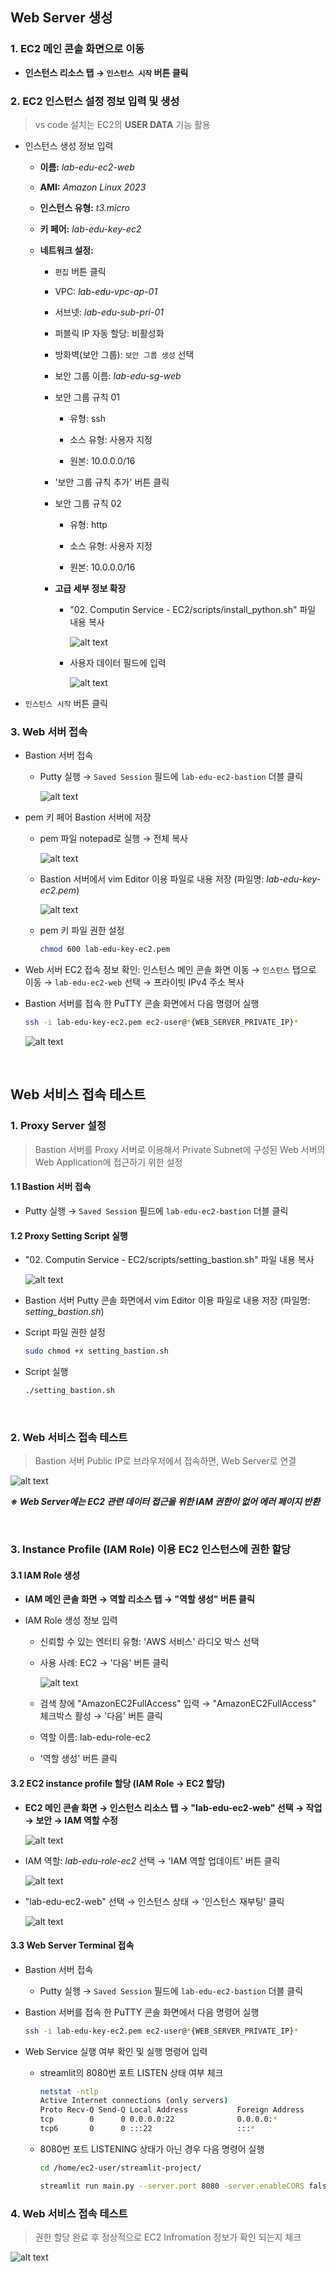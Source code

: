 ## Web Server 생성

### 1. EC2 메인 콘솔 화면으로 이동

- **인스턴스 리소스 탭 → `인스턴스 시작` 버튼 클릭**

### 2. EC2 인스턴스 설정 정보 입력 및 생성

> vs code 설치는 EC2의 **USER DATA** 기능 활용

- 인스턴스 생성 정보 입력

    - **이름:** *lab-edu-ec2-web*

    - **AMI:** *Amazon Linux 2023*

    - **인스턴스 유형:** *t3.micro*

    - **키 페어:** *lab-edu-key-ec2*

    - **네트워크 설정:**

        - `편집` 버튼 클릭

        - VPC: *lab-edu-vpc-ap-01*

        - 서브넷: *lab-edu-sub-pri-01*

        - 퍼블릭 IP 자동 할당: 비활성화

        - 방화벽(보안 그룹): `보안 그룹 생성` 선택

        - 보안 그룹 이름: *lab-edu-sg-web*

        - 보안 그룹 규칙 01

            - 유형: ssh

            - 소스 유형: 사용자 지정

            - 원본: 10.0.0.0/16

        - '보안 그룹 규칙 추가' 버튼 클릭

        - 보안 그룹 규칙 02

            - 유형: http

            - 소스 유형: 사용자 지정

            - 원본: 10.0.0.0/16

        - **고급 세부 정보 확장**

            - "02. Computin Service - EC2/scripts/install_python.sh" 파일 내용 복사
                
                ![alt text](./img/install_python_script.png)

            - 사용자 데이터 필드에 입력

                ![alt text](./img/user_data_python.png)

- `인스턴스 시작` 버튼 클릭

### 3. Web 서버 접속

- Bastion 서버 접속

    - Putty 실행 → `Saved Session` 필드에 `lab-edu-ec2-bastion` 더블 클릭

        ![alt text](./img/bastion_access.png)

- pem 키 페어 Bastion 서버에 저장

    - pem 파일 notepad로 실행 → 전체 복사

        ![alt text](./img/web_02.png)

    - Bastion 서버에서 vim Editor 이용 파일로 내용 저장 (파일명: *lab-edu-key-ec2.pem*)

        ![alt text](./img/web_03.png)

    - pem 키 파일 권한 설정

        ```bash
        chmod 600 lab-edu-key-ec2.pem
        ```

- Web 서버 EC2 접속 정보 확인: 인스턴스 메인 콘솔 화면 이동 → `인스턴스` 탭으로 이동 → `lab-edu-ec2-web` 선택 → 프라이빗 IPv4 주소 복사

- Bastion 서버를 접속 한 PuTTY 콘솔 화면에서 다음 명령어 실행

    ```bash
    ssh -i lab-edu-key-ec2.pem ec2-user@*{WEB_SERVER_PRIVATE_IP}*
    ```

    ![alt text](./img/web_04.png)

<br>




## Web 서비스 접속 테스트

### 1. Proxy Server 설정

> Bastion 서버를 Proxy 서버로 이용해서 Private Subnet에 구성된 Web 서버의 Web Application에 접근하기 위한 설정

#### 1.1 Bastion 서버 접속

- Putty 실행 → `Saved Session` 필드에 `lab-edu-ec2-bastion` 더블 클릭

#### 1.2 Proxy Setting Script 실행

- "02. Computin Service - EC2/scripts/setting_bastion.sh" 파일 내용 복사

    ![alt text](./img/setting_bastion.png)

- Bastion 서버 Putty 콘솔 화면에서 vim Editor 이용 파일로 내용 저장 (파일명: *setting_bastion.sh*)

- Script 파일 권한 설정 

    ```bash
    sudo chmod +x setting_bastion.sh
    ```

- Script 실행

    ```bash
    ./setting_bastion.sh
    ```
    
<br>



### 2. Web 서비스 접속 테스트 

> Bastion 서버 Public IP로 브라우저에서 접속하면, Web Server로 연결

![alt text](./img/web_server_03.png)

***※ Web Server에는 EC2 관련 데이터 접근을 위한 IAM 권한이 없어 에러 페이지 반환***  

<br>



### 3. Instance Profile (IAM Role) 이용 EC2 인스턴스에 권한 할당

#### 3.1 IAM Role 생성

- **IAM 메인 콘솔 화면 → 역할 리소스 탭 → "역할 생성" 버튼 클릭**

- IAM Role 생성 정보 입력

    - 신뢰할 수 있는 엔터티 유형: 'AWS 서비스' 라디오 박스 선택 

    - 사용 사례: EC2 → '다음' 버튼 클릭

        ![alt text](./img/create_iam_role.png)

    - 검색 창에 "AmazonEC2FullAccess" 입력 → "AmazonEC2FullAccess" 체크박스 활성 → '다음' 버튼 클릭

    - 역할 이름: lab-edu-role-ec2

    - '역할 생성' 버튼 클릭

#### 3.2 EC2 instance profile 할당 (IAM Role → EC2 할당)

- **EC2 메인 콘솔 화면 → 인스턴스 리소스 탭 → "lab-edu-ec2-web" 선택 → 작업 → 보안 → IAM 역할 수정**

    ![alt text](./img/attach_iam_role_01.png)

- IAM 역할: *lab-edu-role-ec2* 선택 → 'IAM 역할 업데이트' 버튼 클릭

    ![alt text](./img/attach_iam_role_02.png)

- "lab-edu-ec2-web" 선택 → 인스턴스 상태 → '인스턴스 재부팅' 클릭

    ![alt text](./img/attach_iam_role_03.png)

#### 3.3 Web Server Terminal 접속

- Bastion 서버 접속

    - Putty 실행 → `Saved Session` 필드에 `lab-edu-ec2-bastion` 더블 클릭

- Bastion 서버를 접속 한 PuTTY 콘솔 화면에서 다음 명령어 실행

    ```bash
    ssh -i lab-edu-key-ec2.pem ec2-user@*{WEB_SERVER_PRIVATE_IP}*
    ```

- Web Service 실행 여부 확인 및 실행 명령어 입력

    - streamlit의 8080번 포트 LISTEN 상태 여부 체크

        ```bash
        netstat -ntlp
        Active Internet connections (only servers)
        Proto Recv-Q Send-Q Local Address           Foreign Address         State       PID/Program name
        tcp        0      0 0.0.0.0:22              0.0.0.0:*               LISTEN      1500/sshd: /usr/sbi
        tcp6       0      0 :::22                   :::*                    LISTEN      1500/sshd: /usr/sbi
        ```
    
    - 8080번 포트 LISTENING 상태가 아닌 경우 다음 명령어 실행

        ```bash
        cd /home/ec2-user/streamlit-project/
        ```
        ```bash
        streamlit run main.py --server.port 8080 -server.enableCORS false --server.enableXsrfProtection false --server.enableWebsocketCompression=false
        ```

### 4. Web 서비스 접속 테스트 

> 권한 할당 완료 후 정상적으로 EC2 Infromation 정보가 확인 되는지 체크

![alt text](./img/web_service_test.png)